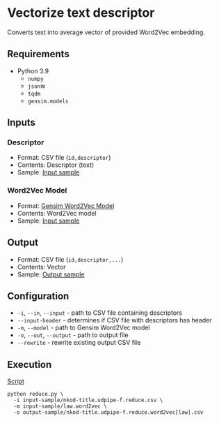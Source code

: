 # Vectorize text descriptor

Converts text into average vector of provided Word2Vec embedding.

## Requirements

- Python 3.9
    - `numpy`
    - `json`w
    - `tqdm`
    - `gensim.models`

## Inputs

### Descriptor

- Format: CSV file (`id,descriptor`)
- Contents: Descriptor (text)
- Sample: [Input sample](input-sample/nkod-title.udpipe-f.reduce.csv)

### Word2Vec Model

- Format: [Gensim Word2Vec Model](https://radimrehurek.com/gensim/models/word2vec.html)
- Contents: Word2Vec model
- Sample: [Input sample](https://doi.org/10.5281/zenodo.3975084)

## Output

- Format: CSV file (`id,descriptor,...`)
- Contents: Vector
- Sample: [Output sample](output-sample/nkod-title.udpipe-f.reduce.word2vec[law].csv)

## Configuration

- `-i`, `--in`, `--input` - path to CSV file containing descriptors
- `--input-header` - determines if CSV file with descriptors has header
- `-m`, `--model` - path to Gensim Word2Vec model
- `-o`, `--out`, `--output` - path to output file
- `--rewrite` - rewrite existing output CSV file

## Execution

[Script](script)
```shell
python reduce.py \
  -i input-sample/nkod-title.udpipe-f.reduce.csv \
  -m input-sample/law.word2vec \
  -o output-sample/nkod-title.udpipe-f.reduce.word2vec[law].csv
```